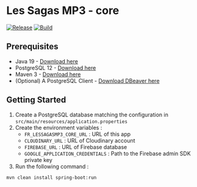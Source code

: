# Les Sagas MP3 - core
[![Release](https://github.com/les-sagas-mp3/core/workflows/Release/badge.svg)](https://github.com/les-sagas-mp3/core/actions?query=workflow%3ARelease)
[![Build](https://github.com/Les-Sagas-MP3/core/actions/workflows/build.yml/badge.svg?branch=master)](https://github.com/Les-Sagas-MP3/core/actions/workflows/build.yml)

## Prerequisites

- Java 19 - [Download here](https://jdk.java.net/19/)
- PostgreSQL 12 - [Download here](https://www.postgresql.org/download/)
- Maven 3 - [Download here](https://maven.apache.org/download.cgi)
- (Optional) A PostgreSQL Client - [Download DBeaver here](https://dbeaver.io/download/)

## Getting Started

1. Create a PostgreSQL database matching the configuration in `src/main/resources/application.properties`
2. Create the environment variables :
   - `FR_LESSAGASMP3_CORE_URL` : URL of this app
   - `CLOUDINARY_URL` : URL of Cloudinary account
   - `FIREBASE_URL` : URL of Firebase database
   - `GOOGLE_APPLICATION_CREDENTIALS` : Path to the Firebase admin SDK private key 
3. Run the following command :
```bash
mvn clean install spring-boot:run
```
